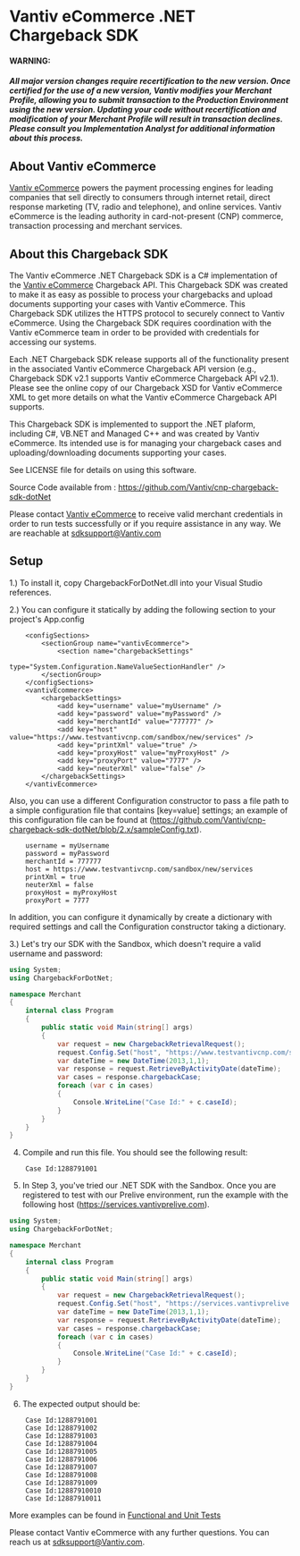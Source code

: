 Vantiv eCommerce .NET Chargeback SDK
=====================

#### WARNING:
##### All major version changes require recertification to the new version. Once certified for the use of a new version, Vantiv modifies your Merchant Profile, allowing you to submit transaction to the Production Environment using the new version. Updating your code without recertification and modification of your Merchant Profile will result in transaction declines. Please consult you Implementation Analyst for additional information about this process.

About Vantiv eCommerce
------------
[Vantiv eCommerce](https://developer.vantiv.com/community/ecommerce) powers the payment processing engines for leading companies that sell directly to consumers through  internet retail, direct response marketing (TV, radio and telephone), and online services. Vantiv eCommerce is the leading authority in card-not-present (CNP) commerce, transaction processing and merchant services.


About this Chargeback SDK
--------------
The Vantiv eCommerce .NET Chargeback SDK is a C# implementation of the [Vantiv eCommerce](https://developer.vantiv.com/docs/DOC-1196) Chargeback API. This Chargeback SDK was created to make it as easy as possible to process your chargebacks and upload documents supporting your cases with Vantiv eCommerce. This Chargeback SDK utilizes the HTTPS protocol to securely connect to Vantiv eCommerce. Using the Chargeback SDK requires coordination with the Vantiv eCommerce team in order to be provided with credentials for accessing our systems.

Each .NET Chargeback SDK release supports all of the functionality present in the associated Vantiv eCommerce Chargeback API version (e.g., Chargeback SDK v2.1 supports Vantiv eCommerce Chargeback API v2.1). Please see the online copy of our Chargeback XSD for Vantiv eCommerce XML to get more details on what the Vantiv eCommerce Chargeback API supports.

This Chargeback SDK is implemented to support the .NET plaform, including C#, VB.NET and Managed C++ and was created by Vantiv eCommerce. Its intended use is for managing your chargeback cases and uploading/downloading documents supporting your cases.

See LICENSE file for details on using this software.

Source Code available from : https://github.com/Vantiv/cnp-chargeback-sdk-dotNet

Please contact [Vantiv eCommerce](http://developer.vantiv.com/community/ecommerce) to receive valid merchant credentials in order to run tests successfully or if you require assistance in any way.  We are reachable at sdksupport@Vantiv.com

Setup
-----

1.) To install it, copy ChargebackForDotNet.dll into your Visual Studio references.

2.) You can configure it statically by adding the following section to your project's App.config
```
    <configSections>
        <sectionGroup name="vantivEcommerce">
            <section name="chargebackSettings"
                     type="System.Configuration.NameValueSectionHandler" />
        </sectionGroup>
    </configSections>
    <vantivEcommerce>
        <chargebackSettings>
            <add key="username" value="myUsername" />
            <add key="password" value="myPassword" />
            <add key="merchantId" value="777777" />
            <add key="host" value="https://www.testvantivcnp.com/sandbox/new/services" />
            <add key="printXml" value="true" />
            <add key="proxyHost" value="myProxyHost" />
            <add key="proxyPort" value="7777" />
            <add key="neuterXml" value="false" />
        </chargebackSettings>
    </vantivEcommerce>
```
Also, you can use a different Configuration constructor to pass a file path to a simple configuration file that contains [key=value] settings; an example of this configuration file can be found at (https://github.com/Vantiv/cnp-chargeback-sdk-dotNet/blob/2.x/sampleConfig.txt). 
```
    username = myUsername
    password = myPassword
    merchantId = 777777
    host = https://www.testvantivcnp.com/sandbox/new/services
    printXml = true
    neuterXml = false
    proxyHost = myProxyHost
    proxyPort = 7777
```
In addition, you can configure it dynamically by create a dictionary with required settings and call the Configuration constructor taking a dictionary.

3.) Let's try our SDK with the Sandbox, which doesn't require a valid username and password:  

```c#
using System;
using ChargebackForDotNet;

namespace Merchant
{
    internal class Program
    {
        public static void Main(string[] args)
        {
            var request = new ChargebackRetrievalRequest();
            request.Config.Set("host", "https://www.testvantivcnp.com/sandbox/new/services");
            var dateTime = new DateTime(2013,1,1);
            var response = request.RetrieveByActivityDate(dateTime);
            var cases = response.chargebackCase;
            foreach (var c in cases)
            {
                Console.WriteLine("Case Id:" + c.caseId);
            }
        }
    }
}
```

4) Compile and run this file.  You should see the following result:
~~~
    Case Id:1288791001
~~~

5) In Step 3, you've tried our .NET SDK with the Sandbox. Once you are registered to test with our Prelive environment, run the example with the following host (https://services.vantivprelive.com).

```c#
using System;
using ChargebackForDotNet;

namespace Merchant
{
    internal class Program
    {
        public static void Main(string[] args)
        {
            var request = new ChargebackRetrievalRequest();
            request.Config.Set("host", "https://services.vantivprelive.com");
            var dateTime = new DateTime(2013,1,1);
            var response = request.RetrieveByActivityDate(dateTime);
            var cases = response.chargebackCase;
            foreach (var c in cases)
            {
                Console.WriteLine("Case Id:" + c.caseId);
            }
        }
    }
}
```

6) The expected output should be:
~~~
    Case Id:1288791001
    Case Id:1288791002
    Case Id:1288791003
    Case Id:1288791004
    Case Id:1288791005
    Case Id:1288791006
    Case Id:1288791007
    Case Id:1288791008
    Case Id:1288791009
    Case Id:12887910010
    Case Id:12887910011
~~~

More examples can be found in [Functional and Unit Tests](https://github.com/Vantiv/cnp-chargeback-sdk-dotNet/tree/2.x/ChargebackForDotNetTest)

Please contact Vantiv eCommerce with any further questions. You can reach us at sdksupport@Vantiv.com.
